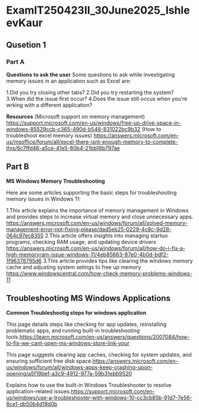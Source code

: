 # ExamIT250423II_30June2025_IshleevKaur
## Qusetion 1
### Part A
**Questions to ask the user**
Some questions to ask while investigating memory issues in an application such as Excel are:

1.Did you try closing other tabs?
2.Did you try restarting the system?
3.When did the issue first occur?
4.Does the issue still occus when you're wrking with a different application?

**Resources**
(Microsoft support on memory management) https://support.microsoft.com/en-us/windows/free-up-drive-space-in-windows-85529ccb-c365-490d-b548-831022bc9b32
(How to troubleshoot excel memory issues) https://answers.microsoft.com/en-us/msoffice/forum/all/excel-there-isnt-enough-memory-to-complete-this/6c7ffd46-a5ce-41e5-80b4-21bb18b797ae

## Part B
**MS Windows Memory Troubleshooting**

Here are some articles supporting the basic steps for troubleshooting memory issues in Windows 11:

1.This article explains the importance of memory management in Windows and provides steps to increase virtual memory and close unnecessary apps. https://answers.microsoft.com/en-us/windows/forum/all/solved-memory-management-error-not-fixing-please/dad5eb25-0229-4c8c-9d28-064c97ec8355
2.This article offers insights into managing startuo programs, checking RAM usage, and updating device drivers https://answers.microsoft.com/en-us/windows/forum/all/how-do-i-fix-a-high-memoryram-issue-windows-11/4eb85663-87e0-4b0d-bdf2-1f96378795d6
3.This article provides tips like clearing the windows memory cache and adjusting system setings to free up memory https://www.windowscentral.com/how-check-memory-problems-windows-11

## Troubleshooting MS Windows Applications

**Common Troubleshootig steps for windows application**

This page details steps like checking for app updates, reinstalling problematic apps, and running built-in troubleshooting tools.https://learn.microsoft.com/en-us/answers/questions/2007084/how-to-fix-we-cant-open-ms-windows-store-link-your

This page suggests clearing app caches, checking for system updates, and ensuring sufficient free disk space.https://answers.microsoft.com/en-us/windows/forum/all/windows-apps-keep-crashing-upon-opening/a5f19bef-a3c9-4912-977a-59b31ebb9520

Explains how to use the built-in Windows Troubleshooter to resolve application-related issues.https://support.microsoft.com/en-us/windows/use-a-troubleshooter-with-windows-10-cc3cb85b-91d7-7e56-8ce1-db50b4d18d0b

